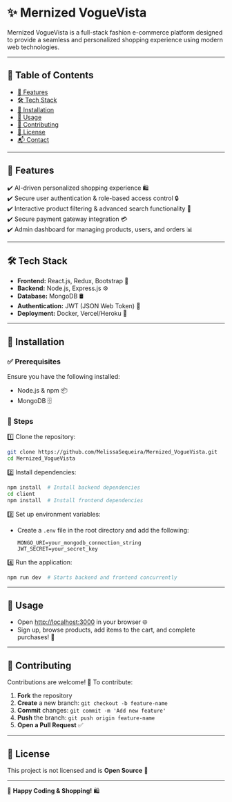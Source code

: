 # ✨ Mernized VogueVista

Mernized VogueVista is a full-stack fashion e-commerce platform designed to provide a seamless and personalized shopping experience using modern web technologies.

---

## 📌 Table of Contents
- [🌟 Features](#-features)
- [🛠 Tech Stack](#-tech-stack)
- [🚀 Installation](#-installation)
- [📖 Usage](#-usage)
- [🤝 Contributing](#-contributing)
- [📜 License](#-license)
- [📬 Contact](#-contact)

---

## 🌟 Features
✔️ AI-driven personalized shopping experience 🛍️  
✔️ Secure user authentication & role-based access control 🔒  
✔️ Interactive product filtering & advanced search functionality 🔎  
✔️ Secure payment gateway integration 💳  
✔️ Admin dashboard for managing products, users, and orders 📊  

---

## 🛠 Tech Stack
- **Frontend:** React.js, Redux, Bootstrap 🎨
- **Backend:** Node.js, Express.js ⚙️
- **Database:** MongoDB 🛢️
- **Authentication:** JWT (JSON Web Token) 🔑
- **Deployment:** Docker, Vercel/Heroku 🚀

---

## 🚀 Installation
### ✅ Prerequisites
Ensure you have the following installed:
- Node.js & npm 📦
- MongoDB 🗄️

### 📌 Steps
1️⃣ Clone the repository:
   ```bash
   git clone https://github.com/MelissaSequeira/Mernized_VogueVista.git
   cd Mernized_VogueVista
   ```
2️⃣ Install dependencies:
   ```bash
   npm install  # Install backend dependencies
   cd client
   npm install  # Install frontend dependencies
   ```
3️⃣ Set up environment variables:
   - Create a `.env` file in the root directory and add the following:
     ```env
     MONGO_URI=your_mongodb_connection_string
     JWT_SECRET=your_secret_key
     ```
4️⃣ Run the application:
   ```bash
   npm run dev  # Starts backend and frontend concurrently
   ```

---

## 📖 Usage
- Open [http://localhost:3000](http://localhost:3000) in your browser 🌐
- Sign up, browse products, add items to the cart, and complete purchases! 🛒

---

## 🤝 Contributing
Contributions are welcome! 🚀 To contribute:
1. **Fork** the repository
2. **Create** a new branch: `git checkout -b feature-name`
3. **Commit** changes: `git commit -m 'Add new feature'`
4. **Push** the branch: `git push origin feature-name`
5. **Open a Pull Request** ✅

---

## 📜 License
This project is not licensed and is **Open Source** 📄

---


🚀 **Happy Coding & Shopping!** 🛍️

